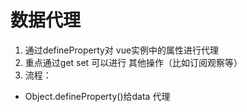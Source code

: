 # 数据代理

1. 通过defineProperty对 vue实例中的属性进行代理
2. 重点通过get set 可以进行 其他操作（比如订阅观察等）
3. 流程：
  - Object.defineProperty()给data 代理
